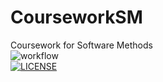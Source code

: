 # CourseworkSM
Coursework for Software Methods  
![workflow](https://github.com/MiguelGarHer/CourseworkSM/actions/workflows/main.yml/badge.svg)  
[![LICENSE](https://img.shields.io/github/license/MiguelGarHer/sem.svg?style=flat-square)](https://github.com/MiguelGarHer/sem/blob/master/LICENSE)  
